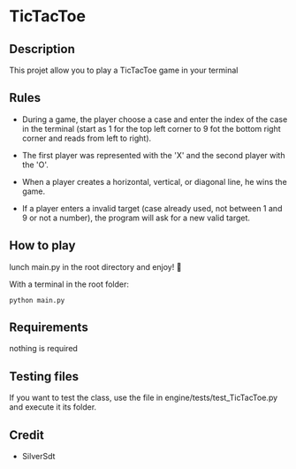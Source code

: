 # TicTacToe

## Description
This projet allow you to play a TicTacToe game in your terminal

## Rules
- During a game, the player choose a case and enter the index of the case in the terminal (start as 1 for the top left corner to 9 fot the bottom right corner and reads from left to right).

- The first player was represented with the 'X' and the second player with the 'O'.

- When a player creates a horizontal, vertical, or diagonal line, he wins the game.

 - If a player enters a invalid target (case already used, not between 1 and 9 or not a number), the program will ask for a new valid target.

## How to play
lunch main.py in the root directory and enjoy! 🙂

With a terminal in the root folder:
```
python main.py
```

## Requirements
nothing is required

## Testing files
If you want to test the class, use the file in engine/tests/test_TicTacToe.py and execute it its folder.

## Credit
- SilverSdt

